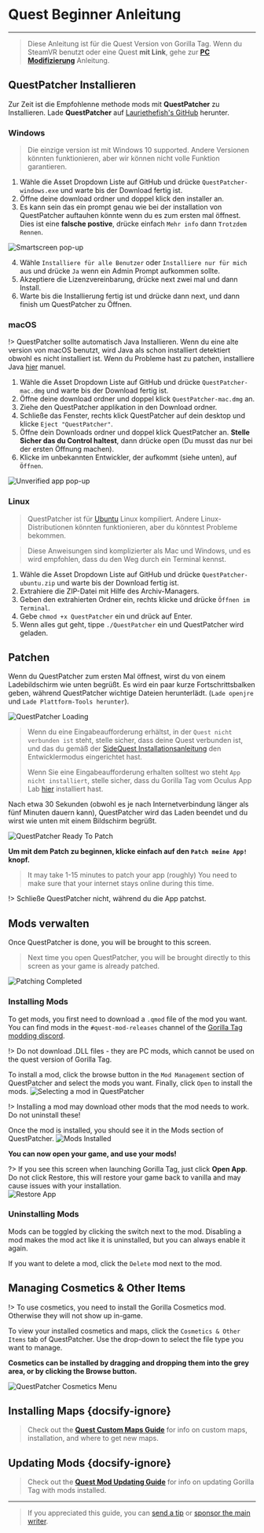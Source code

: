 # Quest Beginner Anleitung
---
>
> Diese Anleitung ist für die Quest Version von Gorilla Tag. Wenn du SteamVR benutzt oder eine Quest **mit Link**, gehe zur [**PC Modifizierung**](pc-guide) Anleitung.

<div class="horizontal bordered" data-ea-publisher="gorillatagmodding-burrito-software" data-ea-type="image" data-ea-manual="true" id="quest-mod-guide"></div>

## QuestPatcher Installieren

Zur Zeit ist die Empfohlenne methode mods mit **QuestPatcher** zu Installieren. Lade **QuestPatcher** auf [Lauriethefish's GitHub](https://github.com/Lauriethefish/QuestPatcher/releases/latest) herunter.

### Windows

> Die einzige version ist mit Windows 10 supported. Andere Versionen könnten funktionieren, aber wir können nicht volle Funktion garantieren.

1. Wähle die Asset Dropdown Liste auf GitHub und drücke `QuestPatcher-windows.exe` und warte bis der Download fertig ist.
2. Öffne deine download ordner und doppel klick den installer an.
3. Es kann sein das ein prompt genau wie bei der installation von QuestPatcher auftauhen könnte wenn du es zum ersten mal öffnest. Dies ist eine **falsche postive**, drücke einfach `Mehr info` dann `Trotzdem Rennen`.

![Smartscreen pop-up](../docs/files/questpatchersmartscreen.png)

4. Wähle `Installiere für alle Benutzer` oder `Installiere nur für mich` aus und drücke `Ja` wenn ein Admin Prompt aufkommen sollte.
5. Akzeptiere die Lizenzvereinbarung, drücke next zwei mal und dann Install.
6. Warte bis die Installierung fertig ist und drücke dann next, und dann finish um QuestPatcher zu Öffnen.


### macOS

!> QuestPatcher sollte automatisch Java Installieren. Wenn du eine alte version von macOS benutzt, wird Java als schon installiert detektiert obwohl es nicht installiert ist. Wenn du Probleme hast zu patchen, installiere Java [hier](https://www.java.com/en/) manuel.

1. Wähle die Asset Dropdown Liste auf GitHub und drücke `QuestPatcher-mac.dmg` und warte bis der Download fertig ist.
2. Öffne deine download ordner und doppel klick `QuestPatcher-mac.dmg` an.
3. Ziehe den QuestPatcher applikation in den Download ordner.
4. Schließe das Fenster, rechts klick QuestPatcher auf dein desktop und klicke `Eject "QuestPatcher"`.
5. Öffne dein Downloads ordner und doppel klick QuestPatcher an. **__Stelle Sicher das du Control haltest__**, dann drücke open (Du musst das nur bei der ersten Öffnung machen).
6. Klicke im unbekannten Entwickler, der aufkommt (siehe unten), auf `Öffnen`.

![Unverified app pop-up](../docs/files/questpatchermacunverified.png)


### Linux

> QuestPatcher ist für [Ubuntu](https://ubuntu.com/) Linux kompiliert. Andere Linux-Distributionen könnten funktionieren, aber du könntest Probleme bekommen.

> Diese Anweisungen sind komplizierter als Mac und Windows, und es wird empfohlen, dass du den Weg durch ein Terminal kennst.

1. Wähle die Asset Dropdown Liste auf GitHub und drücke `QuestPatcher-ubuntu.zip` und warte bis der Download fertig ist.
2. Extrahiere die ZIP-Datei mit Hilfe des Archiv-Managers.
3. Geben den extrahierten Ordner ein, rechts klicke und drücke `Öffnen im Terminal`.
4. Gebe `chmod +x QuestPatcher` ein und drück auf Enter.
5. Wenn alles gut geht, tippe `./QuestPatcher` ein und QuestPatcher wird geladen.

## Patchen

Wenn du QuestPatcher zum ersten Mal öffnest, wirst du von einem Ladebildschirm wie unten begrüßt. Es wird ein paar kurze Fortschrittsbalken geben, während QuestPatcher wichtige Dateien herunterlädt. (`Lade openjre` und `Lade Plattform-Tools herunter`).

![QuestPatcher Loading](../docs/files/questpatcherloading.png)

> Wenn du eine Eingabeaufforderung erhältst, in der `Quest nicht verbunden ist` steht, stelle sicher, dass deine Quest verbunden ist, und das du gemäß der [SideQuest Installationsanleitung](https://sidequestvr.com/setup-howto) den Entwicklermodus eingerichtet hast. 
> 
> Wenn Sie eine Eingabeaufforderung erhalten solltest wo steht `App nicht installiert`, stelle sicher, dass du Gorilla Tag vom Oculus App Lab [hier](https://www.oculus.com/experiences/quest/4979055762136823/) installiert hast.


Nach etwa 30 Sekunden (obwohl es je nach Internetverbindung länger als fünf Minuten dauern kann), QuestPatcher wird das Laden beendet und du wirst wie unten mit einem Bildschirm begrüßt.

![QuestPatcher Ready To Patch](../docs/files/questpatcherpatch.png)

**Um mit dem Patch zu beginnen, klicke einfach auf den `Patch meine App!` knopf.**

> It may take 1-15 minutes to patch your app (roughly) You need to make sure that your internet stays online during this time.

!> Schließe QuestPatcher nicht, während du die App patchst.

## Mods verwalten

Once QuestPatcher is done, you will be brought to this screen.

> Next time you open QuestPatcher, you will be brought directly to this screen as your game is already patched.

![Patching Completed](../docs/files/questpatcherpatched.png)

### Installing Mods

To get mods, you first need to download a `.qmod` file of the mod you want. You can find mods in the `#quest-mod-releases` channel of the [Gorilla Tag modding discord](https://discord.gg/b2MhDBAzTv).

!> Do not download .DLL files - they are PC mods, which cannot be used on the quest version of Gorilla Tag.

To install a mod, click the browse button in the `Mod Management` section of QuestPatcher and select the mods you want. Finally, click `Open` to install the mods. ![Selecting a mod in QuestPatcher](../docs/files/questpatcherselectmod.png)

!> Installing a mod may download other mods that the mod needs to work. Do not uninstall these!

Once the mod is installed, you should see it in the Mods section of QuestPatcher. ![Mods Installed](../docs/files/questpatcherinstalledmods.png)

**You can now open your game, and use your mods!**

?> If you see this screen when launching Gorilla Tag, just click **Open App**. Do not click Restore, this will restore your game back to vanilla and may cause issues with your installation.  
![Restore App](../docs/files/restoreapp.png)

### Uninstalling Mods

Mods can be toggled by clicking the switch next to the mod. Disabling a mod makes the mod act like it is uninstalled, but you can always enable it again.


If you want to delete a mod, click the `Delete` mod next to the mod.

## Managing Cosmetics & Other Items

!> To use cosmetics, you need to install the Gorilla Cosmetics mod. Otherwise they will not show up in-game.

To view your installed cosmetics and maps, click the `Cosmetics & Other Items` tab of QuestPatcher. Use the drop-down to select the file type you want to manage.

**Cosmetics can be installed by dragging and dropping them into the grey area, or by clicking the Browse button.**

![QuestPatcher Cosmetics Menu](../docs/files/questpatcherotheritems.png)

## Installing Maps {docsify-ignore}

> Check out the [**Quest Custom Maps Guide**](quest-maploading) for info on custom maps, installation, and where to get new maps.

## Updating Mods {docsify-ignore}

> Check out the [**Quest Mod Updating Guide**](quest-updating) for info on updating Gorilla Tag with mods installed.

---

> If you appreciated this guide, you can [send a tip](https://streamelements.com/burritosoft/tip) or [sponsor the main writer](https://github.com/sponsors/burritosoftware).